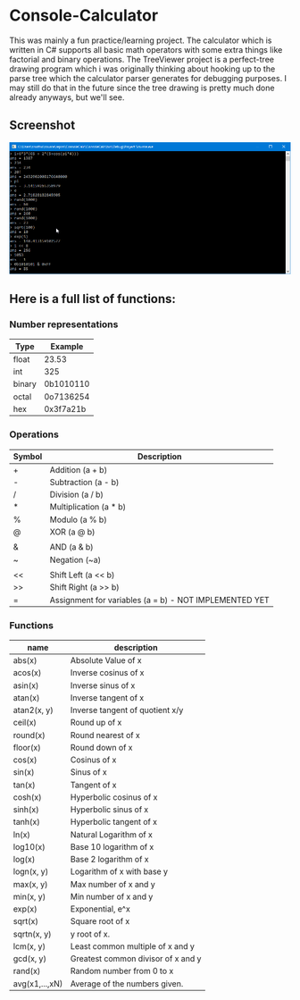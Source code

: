 # Console-Calculator
This was mainly a fun practice/learning project. The calculator which is written in C# supports all basic math operators
with some extra things like factorial and binary operations. The TreeViewer project is a perfect-tree drawing program which i was originally thinking about hooking up to the parse tree which the calculator parser generates for debugging purposes. I may still do that in the future since the tree drawing is pretty much done already anyways, but we'll see.

## Screenshot
![Screenshot](screenshot.png "Screenshot")

## Here is a full list of functions:

### Number representations

| Type   | Example   |
|-|-|
| float  | 23.53     |
| int    | 325       |
| binary | 0b1010110 |
| octal  | 0o7136254 |
| hex    | 0x3f7a21b |

### Operations

| Symbol | Description   |
| - | - |
| +  | Addition (a + b) |
| -  | Subtraction (a - b) |
| /  | Division (a / b) |
| *  | Multiplication (a * b) |
| %  | Modulo (a % b) |
| @  | XOR (a @ b) |
| |  | OR (a | b) |
| &  | AND (a & b) |
| ~  | Negation (~a) |
| |  | Factiorial (a!) |
| << | Shift Left (a << b) |
| >> | Shift Right (a >> b) |
| =  | Assignment for variables (a = b) - NOT IMPLEMENTED YET |

### Functions

| name | description |
| - | - |
| abs(x) | Absolute Value of x |
| acos(x) | Inverse cosinus of x |
| asin(x) | Inverse sinus of x |
| atan(x)	| Inverse tangent of x |
| atan2(x, y) | Inverse tangent of quotient x/y |
| ceil(x) | Round up of x |
| round(x) | Round nearest of x |
| floor(x) | Round down of x |
| cos(x) | Cosinus of x |
| sin(x) | Sinus of x |
| tan(x) | Tangent of x |
| cosh(x) | Hyperbolic cosinus of x |
| sinh(x) | Hyperbolic sinus of x |
| tanh(x) | Hyperbolic tangent of x |
| ln(x) | Natural Logarithm of x |
| log10(x) | Base 10 logarithm of x |
| log(x) | Base 2 logarithm of x |
| logn(x, y) | Logarithm of x with base y |
| max(x, y) | Max number of x and y |
| min(x, y) | Min number of x and y |
| exp(x) | Exponential, e^x |
| sqrt(x) | Square root of x |
| sqrtn(x, y) | y root of x. |
| lcm(x, y) | Least common multiple of x and y |
| gcd(x, y) | Greatest common divisor of x and y |
| rand(x) | Random number from 0 to x |
| avg(x1,...,xN) | Average of the numbers given. |
